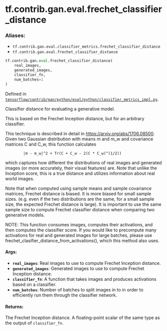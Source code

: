 <div itemscope itemtype="http://developers.google.com/ReferenceObject">
<meta itemprop="name" content="tf.contrib.gan.eval.frechet_classifier_distance" />
<meta itemprop="path" content="Stable" />
</div>

# tf.contrib.gan.eval.frechet_classifier_distance

### Aliases:

* `tf.contrib.gan.eval.classifier_metrics.frechet_classifier_distance`
* `tf.contrib.gan.eval.frechet_classifier_distance`

``` python
tf.contrib.gan.eval.frechet_classifier_distance(
    real_images,
    generated_images,
    classifier_fn,
    num_batches=1
)
```



Defined in [`tensorflow/contrib/gan/python/eval/python/classifier_metrics_impl.py`](https://www.tensorflow.org/code/tensorflow/contrib/gan/python/eval/python/classifier_metrics_impl.py).

Classifier distance for evaluating a generative model.

This is based on the Frechet Inception distance, but for an arbitrary
classifier.

This technique is described in detail in https://arxiv.org/abs/1706.08500.
Given two Gaussian distribution with means m and m_w and covariance matrices
C and C_w, this function calculates

            |m - m_w|^2 + Tr(C + C_w - 2(C * C_w)^(1/2))

which captures how different the distributions of real images and generated
images (or more accurately, their visual features) are. Note that unlike the
Inception score, this is a true distance and utilizes information about real
world images.

Note that when computed using sample means and sample covariance matrices,
Frechet distance is biased. It is more biased for small sample sizes. (e.g.
even if the two distributions are the same, for a small sample size, the
expected Frechet distance is large). It is important to use the same
sample size to compute Frechet classifier distance when comparing two
generative models.

NOTE: This function consumes images, computes their activations, and then
computes the classifier score. If you would like to precompute many
activations for real and generated images for large batches, please use
frechet_clasifier_distance_from_activations(), which this method also uses.

#### Args:

* <b>`real_images`</b>: Real images to use to compute Frechet Inception distance.
* <b>`generated_images`</b>: Generated images to use to compute Frechet Inception
    distance.
* <b>`classifier_fn`</b>: A function that takes images and produces activations
    based on a classifier.
* <b>`num_batches`</b>: Number of batches to split images in to in order to
    efficiently run them through the classifier network.


#### Returns:

The Frechet Inception distance. A floating-point scalar of the same type
as the output of `classifier_fn`.